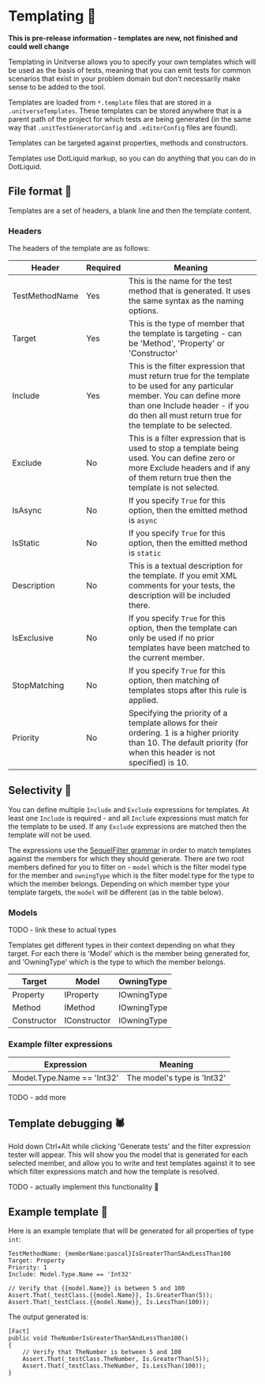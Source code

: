 # Templating 📐

**This is pre-release information - templates are new, not finished and could well change**

Templating in Unitverse allows you to specify your own templates which will be used as the basis of tests, meaning that you can emit tests for common scenarios that exist in your problem domain but don't necessarily make sense to be added to the tool.

Templates are loaded from `*.template` files that are stored in a `.unitverseTemplates`. These templates can be stored anywhere that is a parent path of the project for which tests are being generated (in the same way that `.unitTestGeneratorConfig` and `.editorConfig` files are found).

Templates can be targeted against properties, methods and constructors.

Templates use DotLiquid markup, so you can do anything that you can do in DotLiquid.

## File format 💾

Templates are a set of headers, a blank line and then the template content.

### Headers

The headers of the template are as follows:

| Header | Required | Meaning |
| - | - | - |
| TestMethodName | Yes | This is the name for the test method that is generated. It uses the same syntax as the naming options. |
| Target | Yes | This is the type of member that the template is targeting - can be 'Method', 'Property' or 'Constructor' |
| Include | Yes | This is the filter expression that must return true for the template to be used for any particular member. You can define more than one Include header - if you do then all must return true for the template to be selected. |
| Exclude | No | This is a filter expression that is used to stop a template being used. You can define zero or more Exclude headers and if any of them return true then the template is not selected. |
| IsAsync | No | If you specify `True` for this option, then the emitted method is `async` |
| IsStatic | No | If you specify `True` for this option, then the emitted method is `static` |
| Description | No | This is a textual description for the template. If you emit XML comments for your tests, the description will be included there. |
| IsExclusive | No | If you specify `True` for this option, then the template can only be used if no prior templates have been matched to the current member. |
| StopMatching | No | If you specify `True` for this option, then matching of templates stops after this rule is applied. |
| Priority | No | Specifying the priority of a template allows for their ordering. 1 is a higher priority than 10. The default priority (for when this header is not specified) is 10. |

## Selectivity 🏅

You can define multiple `Include` and `Exclude` expressions for templates. At least one `Include` is required - and all `Include` expressions must match for the template to be used. If any `Exclude` expressions are matched then the template will not be used.

The expressions use the [SequelFilter grammar](https://mattwhitfield.github.io/SequelFilter/grammar.html) in order to match templates against the members for which they should generate. There are two root members defined for you to filter on - `model` which is the filter model type for the member and `owningType` which is the filter model type for the type to which the member belongs. Depending on which member type your template targets, the `model` will be different (as in the table below).

### Models

TODO - link these to actual types

Templates get different types in their context depending on what they target. For each there is 'Model' which is the member being generated for, and 'OwningType' which is the type to which the member belongs.

| Target | Model | OwningType |
| - | - | - |
| Property | IProperty | IOwningType |
| Method | IMethod | IOwningType |
| Constructor | IConstructor | IOwningType |

### Example filter expressions

| Expression | Meaning |
| - | - |
| Model.Type.Name == 'Int32' | The model's type is 'Int32' |

TODO - add more

## Template debugging 🕷

Hold down Ctrl+Alt while clicking 'Generate tests' and the filter expression tester will appear. This will show you the model that is generated for each selected member, and allow you to write and test templates against it to see which filter expressions match and how the template is resolved.

TODO - actually implement this functionality 🤣

## Example template 👀

Here is an example template that will be generated for all properties of type `int`:

```
TestMethodName: {memberName:pascal}IsGreaterThan5AndLessThan100
Target: Property
Priority: 1
Include: Model.Type.Name == 'Int32'

// Verify that {{model.Name}} is between 5 and 100
Assert.That(_testClass.{{model.Name}}, Is.GreaterThan(5));
Assert.That(_testClass.{{model.Name}}, Is.LessThan(100));
```

The output generated is:

```
[Fact]
public void TheNumberIsGreaterThan5AndLessThan100()
{
    // Verify that TheNumber is between 5 and 100
    Assert.That(_testClass.TheNumber, Is.GreaterThan(5));
    Assert.That(_testClass.TheNumber, Is.LessThan(100));
}
```
